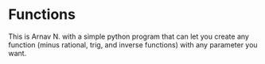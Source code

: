 # Functions
This is Arnav N. with a simple python program that can let you create any function (minus rational, trig, and inverse functions) with any parameter you want.
